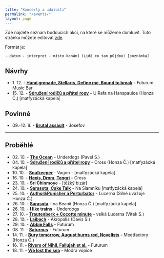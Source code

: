 ```yaml
---
title: "Koncerty a události"
permalink: "/events/"
layout: page
---
```


Zde najdete seznam budoucích akcí, na které se můžeme domluvit. Tuto stránku
můžete editovat [zde](https://github.com/yagarea/blackblog/blob/master/single-pages/events.md?plain=1).

Formát je:

```
- datum - interpret - místo konání (Lidé co tam půjdou) [poznámka]
```

## Návrhy
- 1\. 12\. \- **[Hand grenade, Stellaris, Define me, Bound to break](https://www.facebook.com/events/1194478941130518/)** - Futurum Music Bar
- 15\. 12\. \- **[Sdružení rodičů a přátel ropy](http://srpr.cz/info.php#gigs)** - U Rafa na Hanspaulce  (Honza Č.) [matfyzácká kapela]

## Povinné

- 09\.-12\. 8\. - **[Brutal assault](https://brutalassault.cz/cs)** - Josefov

---

## Proběhlé

- 02\. 10\. \- **[The Ocean](https://guides.ticketmaster.cz/event/the-ocean/the-ocean-2021-underdogs/)** - Underdogs (Pavel S.)
- 04\. 10\. \- **[Sdružení rodičů a přátel ropy](http://srpr.cz/info.php#gigs)** - Cross (Honza Č.) [matfyzácká kapela]
- 10\. 10\. \- **[Soulkeeper](http://vagon.cz/dnes.php)** - Vagon - [matfyzácká kapela]
- 16\. 10\. \- **[Hexis, Drom, Tengri](https://www.crossclub.cz/cs/program/7043-mad-cross/)** - Cross
- 23\. 10\. \- **Sri Chinmoye** - [těžký bizár]
- 24\. 10\. \- **[Sarasota, Cake Talk](https://bandzone.cz/koncert/530334-praha-na-slamniku-koncert-na-slamniku)** - Na Slamníku [matfyzácká kapela]
- 25\. 10\. \- **[Author&Punisher a Perturbator](https://obscure.cz/cs/tickets/detail/id/398)** - Lucerna (Silně uvažuje Honza Č.)
- 26\. 10\. \- **[Sarasota](https://matfyzak.cz/wp/beanie/)** - na Beanii (Honza Č.) [matfyzácká kapela]
- 26\. 10\. \- **[I like trains](https://goout.net/cs/i-like-trains/szxahfr/)** - Underdogs
- 27\. 10\. \- **[Trautenberk + Cocotte minute](https://www.ticketstream.cz/akce/trautenberk-v-lucerne-krest-noveho-alba-159283)** - velká Lucerna (Vítek S.)
- 28\. 10\. \- **[Laibach](https://obscure.cz/cs/tickets/detail/id/337)** - Akropolis (Davis S.)
- 29\. 10\. \- **[Abbie Falls](https://goout.net/cs/abbie-falls+no-face-no-case+33-movement/szveedt/)** - Futurum
- 08\. 11\. \- **[Saturnus](https://obscure.cz/cs/tickets/detail/id/518)** - Futurum
- 14\. 11\. \- **[Bury tomorrow, August burns red, Novelists](https://obscure.cz/cs/tickets/detail/id/387)** - Meetfactory (Honza Č.)
- 16\. 11\. \- **[Rivers of Nihil, Fallujah et al.](https://obscure.cz/cs/tickets/detail/id/400)** - Futurum
- 18\. 11\. \- **[We lost the sea](https://www.ticketmaster.cz/event/we-lost-the-sea-solkyri-vstupenky/)** - Modra vopice
